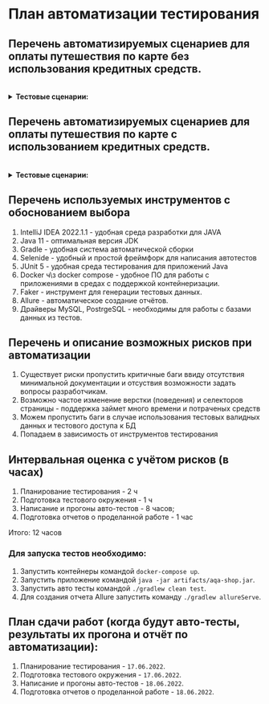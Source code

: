 # План автоматизации тестирования

## Перечень автоматизируемых сценариев для оплаты путешествия по карте без использования кредитных средств.
<br />
<details>
<summary><b>Тестовые сценарии:</b></summary>

**1. Отправка валидной формы с именем на латинице (от 2-х символов)**

*Шаги:*

1. Открыть сайт http://localhost:8080/,
2. Нажать кно "Купить",
3. Ввести валидные данные в поле "Номер карты",
4. Ввести валидные данные в поле "Месяц",
5. Ввести валидные данные в поле "Год",
6. Ввести валидные данные в поле "Владелец" на латинице (от 2-х символов),
7. Ввести валидные данные в поле "CVC/CVV".
8. Нажать на кнопку *"Продолжить"*.

*Ожидаемый результат:* Выведено сообщение "Успешно. Заявка отправлена!"

**2. Отправка формы с именем на кириллице (от 2-х символов)**

*Шаги:*

1. Открыть сайт http://localhost:8080/,
2. Нажать кнопку "Купить",
3. Ввести валидные данные в поле "Номер карты",
4. Ввести валидные данные в поле "Месяц",
5. Ввести валидные данные в поле "Год",
6. Ввести данные в поле "Владелец" на кириллице (от 2-х символов),
7. Ввести валидные данные в поле "CVC/CVV".
8. Нажать на кнопку *"Продолжить"*.

*Ожидаемый результат:* Выведено сообщение "Ошибка. Неверный формат"


**3. Отправка пустой формы.**

*Шаги:*

1. Открыть сайт http://localhost:8080/,
2. Нажать кнопку "Купить",
3. Нажать на кнопку *"Продолжить"*.

*Ожидаемый результат:* Выведено сообщение "Ошибка! Поля не должны быть пустыми."

**4. Отправка формы c пустым полем "CVC/CVV"**

*Шаги:*

1. Открыть сайт http://localhost:8080/,
2. Нажать кнопку "Купить",
3. Ввести валидные данные в поле "Номер карты",
4. Ввести валидные данные в поле "Месяц",
5. Ввести валидные данные в поле "Год",
6. Ввести валидные данные в поле "Владелец" на латинице (от 2-х символов),
7. Нажать на кнопку *"Продолжить"*.

*Ожидаемый результат:* Выведено сообщение "Ошибка! Введите CVC/CVV код!"

**5. Отправка формы c пустым полем "Владелец"**

*Шаги:*

1. Открыть сайт http://localhost:8080/,
2. Нажать кнопку "Купить",
3. Ввести валидные данные в поле "Номер карты",
4. Ввести валидные данные в поле "Месяц",
5. Ввести валидные данные в поле "Год",
6. Ввести валидные данные в поле "CVC/CVV".
7. Нажать на кнопку *"Продолжить"*.

*Ожидаемый результат:* Выведено сообщение "Ошибка! Введите Имя!"

**6. Отправка формы c пустым полем "Год"**

*Шаги:*

1. Открыть сайт http://localhost:8080/,
2. Нажать кнопку "Купить",
3. Ввести валидные данные в поле "Номер карты",
4. Ввести валидные данные в поле "Месяц",
5. Ввести валидные данные в поле "Владелец" на латинице (от 2-х символов),
6. Ввести валидные данные в поле "CVC/CVV".
7. Нажать на кнопку *"Продолжить"*.

*Ожидаемый результат:* Выведено сообщение "Ошибка! Введите Год!"

**7. Отправка формы c пустым полем "Месяц"**

*Шаги:*

1. Открыть сайт http://localhost:8080/,
2. Нажать кнопку "Купить",
3. Ввести валидные данные в поле "Номер карты",
5. Ввести валидные данные в поле "Год",
6. Ввести валидные данные в поле "Владелец" на латинице (от 2-х символов),
7. Ввести валидные данные в поле "CVC/CVV".
8. Нажать на кнопку *"Продолжить"*.

*Ожидаемый результат:* Выведено сообщение "Ошибка! Введите Месяц!"

**8. Отправка формы с не валидными данными в поле "Номер карты"**

*Шаги:*

1. Открыть сайт http://localhost:8080/,
2. Нажать кнопку "Купить",
3. Ввести не валидные данные в поле "Номер карты",
4. Ввести валидные данные в поле "Месяц",
5. Ввести валидные данные в поле "Год",
6. Ввести валидные данные в поле "Владелец" на латинице (от 2-х символов),
7. Ввести валидные данные в поле "CVC/CVV".
8. Нажать на кнопку *"Продолжить"*.

*Ожидаемый результат:* Выведено сообщение "Ошибка! Проверьте данные еще раз!"

**9. Отправка формы с не валидными данными в поле "CVC/CVV (2х значное число)"**

*Шаги:*

1. Открыть сайт http://localhost:8080/,
2. Нажать кнопку "Купить",
3. Ввести валидные данные в поле "Номер карты",
4. Ввести валидные данные в поле "Месяц",
5. Ввести валидные данные в поле "Год",
6. Ввести валидные данные в поле "Владелец" на латинице (от 2-х символов),
7. Ввести не валидные данные в поле "CVC/CVV" (2х значное число).
8. Нажать на кнопку *"Продолжить"*.

*Ожидаемый результат:* Выведено сообщение "Ошибка! Код CVC/CVV введен неверно!"

**10. Отправка формы с не валидными данными в поле "CVC/CVV ("000")"**

*Шаги:*

1. Открыть сайт http://localhost:8080/,
2. Нажать кнопку "Купить",
3. Ввести валидные данные в поле "Номер карты",
4. Ввести валидные данные в поле "Месяц",
5. Ввести валидные данные в поле "Год",
6. Ввести валидные данные в поле "Владелец" на латинице (от 2-х символов),
7. Ввести не валидные данные в поле "CVC/CVV" ("000").
8. Нажать на кнопку *"Продолжить"*.

*Ожидаемый результат:* Выведено сообщение "Ошибка! Код CVC/CVV введен неверно!"

**11. Отправка формы с не валидными данными в поле "Месяц"**

*Шаги:*

1. Открыть сайт http://localhost:8080/,
2. Нажать кнопку "Купить",
3. Ввести не валидные данные в поле "Месяц",
4. Ввести валидные данные в поле "Год",
5. Ввести валидные данные в поле "Владелец" на латинице (от 2-х символов),
6. Ввести валидные данные в поле "CVC/CVV".
7. Нажать на кнопку *"Продолжить"*.

*Ожидаемый результат:* Выведено сообщение "Ошибка! Проверьте данные еще раз!"

**12. Отправка формы с не валидными данными в поле "Год"**

*Шаги:*

1. Открыть сайт http://localhost:8080/,
2. Нажать кнопку "Купить",
3. Ввести валидные данные в поле "Номер карты",
4. Ввести валидные данные в поле "Месяц",
5. Ввести не валидные данные в поле "Год",
6. Ввести валидные данные в поле "Владелец" на латинице (от 2-х символов),
7. Ввести валидные данные в поле "CVC/CVV".
8. Нажать на кнопку *"Продолжить"*.

*Ожидаемый результат:* Выведено сообщение "Ошибка! Проверьте данные еще раз!"

**13. Отправка формы с данными номера карты сгенерированными случайно**

*Шаги:*

1. Открыть сайт http://localhost:8080/,
2. Нажать кнопку "Купить",
3. Ввести случайно сгенерированные данные в поле "Номер карты",
4. Ввести валидные данные в поле "Месяц",
5. Ввести валидные данные в поле "Год",
6. Ввести валидные данные в поле "Владелец" на латинице(от 2-х символов),
7. Ввести валидные данные в поле "CVC/CVV".
8. Нажать на кнопку *"Продолжить"*.

*Ожидаемый результат:* Выведено сообщение "Ошибка! Проверьте данные еще раз!"

**14. Отправка формы с данными в поле имени владельца сгенерированными случайно**

*Шаги:*

1. Открыть сайт http://localhost:8080/,
2. Нажать кнопку "Купить",
3. Ввести валидные данные в поле "Номер карты",
4. Ввести валидные данные в поле "Месяц",
5. Ввести валидные данные в поле "Год",
6. Ввести сгенерированные случайно данные в поле "Владелец" на латинице (от 2-х символов),
7. Ввести валидные данные в поле "CVC/CVV".
8. Нажать на кнопку *"Продолжить"*.

*Ожидаемый результат:* Выведено сообщение "Ошибка! Проверьте данные еще раз!"

</details>

## Перечень автоматизируемых сценариев для оплаты путешествия по карте c использованием кредитных средств.

<br />
<details>
<summary><b>Тестовые сценарии:</b></summary>

**1. Отправка валидной формы с именем на латинице (от 2-х символов)**

*Шаги:*

1. Открыть сайт http://localhost:8080/,
2. Нажать кнопку "Купить в кредит",
3. Ввести валидные данные в поле "Номер карты",
4. Ввести валидные данные в поле "Месяц",
5. Ввести валидные данные в поле "Год",
6. Ввести валидные данные в поле "Владелец" на латинице (от 2-х символов),
7. Ввести валидные данные в поле "CVC/CVV".
8. Нажать на кнопку *"Продолжить"*.

*Ожидаемый результат:* Выведено сообщение "Успешно. Заявка отправлена!"

**2. Отправка формы с именем на кириллице (от 2-х символов)**

*Шаги:*

1. Открыть сайт http://localhost:8080/,
2. Нажать кнопку "Купить в кредит",
3. Ввести валидные данные в поле "Номер карты",
4. Ввести валидные данные в поле "Месяц",
5. Ввести валидные данные в поле "Год",
6. Ввести данные в поле "Владелец" на кириллице (от 2-х символов),
7. Ввести валидные данные в поле "CVC/CVV".
8. Нажать на кнопку *"Продолжить"*.

*Ожидаемый результат:* Выведено сообщение "Ошибка. Неверный формат"



**3. Отправка пустой формы.**

*Шаги:*

1. Открыть сайт http://localhost:8080/,
2. Нажать кнопку "Купить в кредит",
3. Нажать на кнопку *"Продолжить"*.

*Ожидаемый результат:* Выведено сообщение "Ошибка! Поля не должны быть пустыми!"

**4. Отправка формы c пустым полем "CVC/CVV"**

*Шаги:*

1. Открыть сайт http://localhost:8080/,
2. Нажать кнопку "Купить в кредит",
3. Ввести валидные данные в поле "Номер карты",
4. Ввести валидные данные в поле "Месяц",
5. Ввести валидные данные в поле "Год",
6. Ввести валидные данные в поле "Владелец" на латинице (от 2-х символов),
7. Нажать на кнопку *"Продолжить"*.

*Ожидаемый результат:* Выведено сообщение "Ошибка! Введите CVC/CVV код!"

**5. Отправка формы c пустым полем "Владелец"**

*Шаги:*

1. Открыть сайт http://localhost:8080/,
2. Нажать кнопку "Купить в кредит",
3. Ввести валидные данные в поле "Номер карты",
4. Ввести валидные данные в поле "Месяц",
5. Ввести валидные данные в поле "Год",
6. Ввести валидные данные в поле "CVC/CVV".
7. Нажать на кнопку *"Продолжить"*.

*Ожидаемый результат:* Выведено сообщение "Ошибка! Введите Имя!"

**6. Отправка формы c пустым полем "Год"**

*Шаги:*

1. Открыть сайт http://localhost:8080/,
2. Нажать кнопку "Купить в кредит",
3. Ввести валидные данные в поле "Номер карты",
4. Ввести валидные данные в поле "Месяц",
5. Ввести валидные данные в поле "Владелец" на латинице (от 2-х символов),
6. Ввести валидные данные в поле "CVC/CVV".
7. Нажать на кнопку *"Продолжить"*.

*Ожидаемый результат:* Выведено сообщение "Ошибка! Введите Год!"

**7. Отправка формы c пустым полем "Месяц"**

*Шаги:*

1. Открыть сайт http://localhost:8080/,
2. Нажать кнопку "Купить в кредит",
3. Ввести валидные данные в поле "Номер карты",
5. Ввести валидные данные в поле "Год",
6. Ввести валидные данные в поле "Владелец" на латинице (от 2-х символов),
7. Ввести валидные данные в поле "CVC/CVV".
8. Нажать на кнопку *"Продолжить"*.

*Ожидаемый результат:* Выведено сообщение "Ошибка! Введите Месяц!"

**8. Отправка формы с не валидными данными в поле "Номер карты"**

*Шаги:*

1. Открыть сайт http://localhost:8080/,
2. Нажать кнопку "Купить в кредит",
3. Ввести не валидные данные в поле "Номер карты",
4. Ввести валидные данные в поле "Месяц",
5. Ввести валидные данные в поле "Год",
6. Ввести валидные данные в поле "Владелец" на латинице (от 2-х символов),
7. Ввести валидные данные в поле "CVC/CVV".
8. Нажать на кнопку *"Продолжить"*.

*Ожидаемый результат:* Выведено сообщение "Ошибка! Проверьте данные еще раз!"

**9. Отправка формы с не валидными данными в поле "CVC/CVV" (2х значное число)**

*Шаги:*

1. Открыть сайт http://localhost:8080/,
2. Нажать кнопку "Купить в кредит",
3. Ввести валидные данные в поле "Номер карты",
4. Ввести валидные данные в поле "Месяц",
5. Ввести валидные данные в поле "Год",
6. Ввести валидные данные в поле "Владелец" на латинице (от 2-х символов),
7. Ввести не валидные данные в поле "CVC/CVV" (2х значное число).
8. Нажать на кнопку *"Продолжить"*.

*Ожидаемый результат:* Выведено сообщение "Ошибка! Код CVC/CVV введен неверно!"

**10. Отправка формы с не валидными данными в поле "CVC/CVV ("000")"**

*Шаги:*

1. Открыть сайт http://localhost:8080/,
2. Нажать кнопку "Купить в кредит",
3. Ввести валидные данные в поле "Номер карты",
4. Ввести валидные данные в поле "Месяц",
5. Ввести валидные данные в поле "Год",
6. Ввести валидные данные в поле "Владелец" на латинице (от 2-х символов),
7. Ввести не валидные данные в поле "CVC/CVV" ("000").
8. Нажать на кнопку *"Продолжить"*.

*Ожидаемый результат:* Выведено сообщение "Ошибка! Код CVC/CVV введен неверно!"

**11. Отправка формы с не валидными данными в поле "Месяц"**

*Шаги:*

1. Открыть сайт http://localhost:8080/,
2. Нажать кнопку "Купить в кредит",
3. Ввести валидные данные в поле "Номер карты",
4. Ввести не валидные данные в поле "Месяц",
5. Ввести валидные данные в поле "Год",
6. Ввести валидные данные в поле "Владелец" на латинице (от 2-х символов),
7. Ввести валидные данные в поле "CVC/CVV".
8. Нажать на кнопку *"Продолжить"*.

*Ожидаемый результат:* Выведено сообщение "Ошибка! Проверьте данные еще раз!"

**12. Отправка формы с не валидными данными в поле "Год"**

*Шаги:*

1. Открыть сайт http://localhost:8080/,
2. Нажать кнопку "Купить в кредит",
3. Ввести валидные данные в поле "Номер карты",
4. Ввести валидные данные в поле "Месяц",
5. Ввести не валидные данные в поле "Год",
6. Ввести валидные данные в поле "Владелец" на латинице (от 2-х символов),
7. Ввести валидные данные в поле "CVC/CVV".
8. Нажать на кнопку *"Продолжить"*.

*Ожидаемый результат:* Выведено сообщение "Ошибка! Проверьте данные еще раз!"

**13. Отправка формы с данными номера карты сгенерированными случайно**

*Шаги:*

1. Открыть сайт http://localhost:8080/,
2. Нажать кнопку "Купить в кредит",
3. Ввести случайно сгенерированные данные в поле "Номер карты",
4. Ввести валидные данные в поле "Месяц",
5. Ввести валидные данные в поле "Год",
6. Ввести валидные данные в поле "Владелец" на латинице (от 2-х символов),
7. Ввести не валидные данные в поле "CVC/CVV".
8. Нажать на кнопку *"Продолжить"*.

*Ожидаемый результат:* Выведено сообщение "Ошибка! Проверьте данные еще раз!"

**14. Отправка формы с данными в поле имени владельца сгенерированными случайно**

*Шаги:*

1. Открыть сайт http://localhost:8080/,
2. Нажать кнопку "Купить в кредит",
3. Ввести валидные данные в поле "Номер карты",
4. Ввести валидные данные в поле "Месяц",
5. Ввести валидные данные в поле "Год",
6. Ввести сгенерированные случайно данные в поле "Владелец" на латинице (от 2-х символов),
7. Ввести валидные данные в поле "CVC/CVV".
8. Нажать на кнопку *"Продолжить"*.

*Ожидаемый результат:* Выведено сообщение "Ошибка! Проверьте данные еще раз!"
</details>

## Перечень используемых инструментов с обоснованием выбора

1. IntelliJ IDEA 2022.1.1 - удобная среда разработки для JAVA
2. Java 11 - оптимальная версия JDK
3. Gradle - удобная система автоматической сборки
4. Selenide - удобный и простой фреймфорк для написания автотестов
5. JUnit 5 - удобная среда тестирования для приложений Java
6. Docker ч\з docker compose - удобное ПО для работы с приложениями в средах с поддержкой контейнеризации.
7. Faker - инструмент для генерации тестовых данных.
8. Allure - автоматическое создание отчётов.
9. Драйверы MySQL, PostrgeSQL - необходимы для работы с базами данных из тестов.

## Перечень и описание возможных рисков при автоматизации

1. Существует риски пропустить критичные баги ввиду отсутствия минимальной документации и отсуствия возможности задать вопросы разработчикам.
2. Возможно частое изменение верстки (поведения) и селекторов страницы - поддержка займет много времени и потраченых средств
3. Можем пропустить баги в случае использования тестовых валидных данных и тестового доступа к БД
4. Попадаем в зависимость от инструментов тестирования


## Интервальная оценка с учётом рисков (в часах)

1. Планирование тестирования - 2 ч
2. Подготовка тестового окружения - 1 ч
3. Написание и прогоны авто-тестов - 8 часов;
4. Подготовка отчетов о проделанной работе - 1 час

Итого: 12 часов

### Для запуска тестов необходимо:

1. Запустить контейнеры командой `docker-compose up`.
2. Запустить приложение командой `java -jar artifacts/aqa-shop.jar`.
3. Запустить авто тесты командой `./gradlew clean test`.
4. Для создания отчета Allure запустить команду `./gradlew allureServe`.


## План сдачи работ (когда будут авто-тесты, результаты их прогона и отчёт по автоматизации):

1. Планирование тестирования - `17.06.2022`.
2. Подготовка тестового окружения - `17.06.2022`.
3. Написание и прогоны авто-тестов - `18.06.2022`.
4. Подготовка отчетов о проделанной работе - `18.06.2022`.